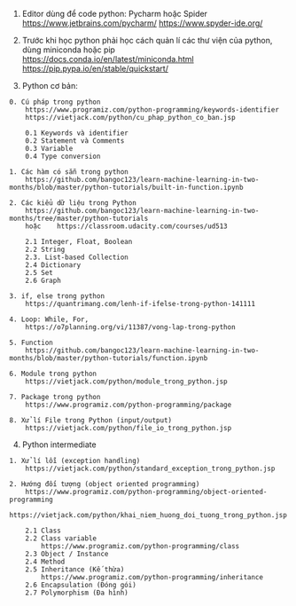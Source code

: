 1. Editor dùng để code python: Pycharm hoặc Spider 
	https://www.jetbrains.com/pycharm/
	https://www.spyder-ide.org/

2. Trước khi học python phải học cách quản lí các thư viện của python, dùng miniconda hoặc pip 
	https://docs.conda.io/en/latest/miniconda.html
	https://pip.pypa.io/en/stable/quickstart/

3. Python cơ bản:
```code 
0. Cú pháp trong python
	https://www.programiz.com/python-programming/keywords-identifier
	https://vietjack.com/python/cu_phap_python_co_ban.jsp
	
	0.1 Keywords và identifier
	0.2 Statement và Comments
	0.3 Variable
	0.4 Type conversion 

1. Các hàm có sẵn trong python
	https://github.com/bangoc123/learn-machine-learning-in-two-months/blob/master/python-tutorials/built-in-function.ipynb

2. Các kiểu dữ liệu trong Python
	https://github.com/bangoc123/learn-machine-learning-in-two-months/tree/master/python-tutorials 
	hoặc 	https://classroom.udacity.com/courses/ud513
	
	2.1 Integer, Float, Boolean 
	2.2 String 
	2.3. List-based Collection 
	2.4 Dictionary 
	2.5 Set 
	2.6 Graph 

3. if, else trong python
	https://quantrimang.com/lenh-if-ifelse-trong-python-141111

4. Loop: While, For, 
	https://o7planning.org/vi/11387/vong-lap-trong-python
	
5. Function
	https://github.com/bangoc123/learn-machine-learning-in-two-months/blob/master/python-tutorials/function.ipynb

6. Module trong python 
	https://vietjack.com/python/module_trong_python.jsp
	
7. Package trong python
	https://www.programiz.com/python-programming/package

8. Xử lí File trong Python (input/output)	
	https://vietjack.com/python/file_io_trong_python.jsp
```

4. Python intermediate 
```code 
1. Xử lí lỗi (exception handling)
	https://vietjack.com/python/standard_exception_trong_python.jsp
	
2. Hướng đối tượng (object oriented programming)
	https://www.programiz.com/python-programming/object-oriented-programming
	https://vietjack.com/python/khai_niem_huong_doi_tuong_trong_python.jsp
	
	2.1 Class 
	2.2 Class variable  
		https://www.programiz.com/python-programming/class
	2.3 Object / Instance
	2.4 Method 
	2.5 Inheritance (Kế thừa)
		https://www.programiz.com/python-programming/inheritance
	2.6 Encapsulation (Đóng gói)
	2.7 Polymorphism (Đa hình)
```








